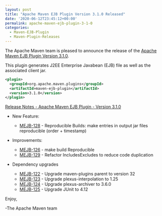 ```yaml
---
layout: post
title: "Apache Maven EJB Plugin Version 3.1.0 Released"
date: '2020-06-12T23:45:12+00:00'
permalink: apache-maven-ejb-plugin-3-1-0
categories:
  - Maven-EJB-Plugin
  - Maven-Plugin-Releases
---
```

The Apache Maven team is pleased to announce the release of the
[Apache Maven EJB Plugin Version 3.1.0](https://maven.apache.org/plugins/maven-ejb-plugin/).

This plugin generates J2EE Enterprise Javabean (EJB) file as well as the
associated client jar.

```xml
<plugin>
  <groupId>org.apache.maven.plugins</groupId>
  <artifactId>maven-ejb-plugin</artifactId>
  <version>3.1.0</version>
</plugin>
```

<!-- more -->

[Release Notes - Apache Maven EJB Plugin - Version 3.1.0](https://issues.apache.org/jira/secure/ReleaseNote.jspa?projectId=12317421&version=12343161)

* New Feature:

    * [MEJB-128](https://issues.apache.org/jira/browse/MEJB-128) - Reproducible Builds: make entries in output jar files reproducible (order + timestamp)

* Improvements:

    * [MEJB-126](https://issues.apache.org/jira/browse/MEJB-126) - make build Reproducible
    * [MEJB-129](https://issues.apache.org/jira/browse/MEJB-129) - Refactor IncludesExcludes to reduce code duplication

* Dependency upgrades

    * [MEJB-122](https://issues.apache.org/jira/browse/MEJB-122) - Upgrade maven-plugins parent to version 32
    * [MEJB-123](https://issues.apache.org/jira/browse/MEJB-123) - Upgrade plexus-interpolation to 1.25
    * [MEJB-124](https://issues.apache.org/jira/browse/MEJB-124) - Upgrade plexus-archiver to 3.6.0
    * [MEJB-125](https://issues.apache.org/jira/browse/MEJB-125) - Upgrade JUnit to 4.12

Enjoy,

-The Apache Maven team
